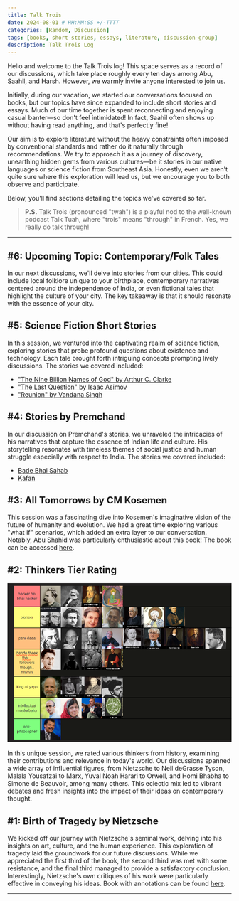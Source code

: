 ```yaml
---
title: Talk Trois
date: 2024-08-01 # HH:MM:SS +/-TTTT
categories: [Random, Discussion]
tags: [books, short-stories, essays, literature, discussion-group]
description: Talk Trois Log
---
```



Hello and welcome to the Talk Trois log! This space serves as a record of our discussions, which take place roughly every ten days among Abu, Saahil, and Harsh. However, we warmly invite anyone interested to join us.

Initially, during our vacation, we started our conversations focused on books, but our topics have since expanded to include short stories and essays. Much of our time together is spent reconnecting and enjoying casual banter—so don't feel intimidated! In fact, Saahil often shows up without having read anything, and that's perfectly fine!

Our aim is to explore literature without the heavy constraints often imposed by conventional standards and rather do it naturally through recommendations. We try to approach it as a journey of discovery, unearthing hidden gems from various cultures—be it stories in our native languages or science fiction from Southeast Asia. Honestly, even we aren't quite sure where this exploration will lead us, but we encourage you to both observe and participate.

Below, you'll find sections detailing the topics we've covered so far.

> **P.S.** Talk Trois (pronounced "twah") is a playful nod to the well-known podcast Talk Tuah, where "trois" means "through" in French. Yes, we really do talk through!

---

## #6: Upcoming Topic: Contemporary/Folk Tales

In our next discussions, we'll delve into stories from our cities. This could include local folklore unique to your birthplace, contemporary narratives centered around the independence of India, or even fictional tales that highlight the culture of your city. The key takeaway is that it should resonate with the essence of your city.

## #5: Science Fiction Short Stories

In this session, we ventured into the captivating realm of science fiction, exploring stories that probe profound questions about existence and technology. Each tale brought forth intriguing concepts prompting lively discussions. The stories we covered included:

- ["The Nine Billion Names of God" by Arthur C. Clarke](https://github.com/ceyxasm/Archive/blob/main/short-stories/science-fiction/Arthur%20C.%20Clarke_%20The%20Nine%20Billion%20Names%20of%20God.pdf)
- ["The Last Question" by Isaac Asimov](https://github.com/ceyxasm/Archive/blob/main/short-stories/science-fiction/The%20Last%20Question%20-%20C00-Last%20Question.pdf)
- ["Reunion" by Vandana Singh](https://github.com/ceyxasm/Archive/blob/main/short-stories/science-fiction/Singh_Reunion.pdf)

## #4: Stories by Premchand

In our discussion on Premchand's stories, we unraveled the intricacies of his narratives that capture the essence of Indian life and culture. His storytelling resonates with timeless themes of social justice and human struggle especially with respect to India. The stories we covered included:

- [Bade Bhai Sahab](https://github.com/ceyxasm/Archive/blob/main/short-stories/%E0%A4%AC%E0%A4%A1%E0%A4%BC%E0%A5%87%20%E0%A4%AD%E0%A4%BE%E0%A4%88%20%E0%A4%B8%E0%A4%BE%E0%A4%B9%E0%A4%AC%20(%E0%A4%95%E0%A4%B9%E0%A4%BE%E0%A4%A8%E0%A5%80).pdf)
- [Kafan](https://github.com/ceyxasm/Archive/blob/main/short-stories/%E0%A4%AA%E0%A5%8D%E0%A4%B0%E0%A5%87%E0%A4%AE%E0%A4%9A%E0%A4%82%E0%A4%A6%20-%20%E0%A4%95%E0%A4%AB%E0%A4%A8%20.pdf)

## #3: All Tomorrows by CM Kosemen

This session was a fascinating dive into Kosemen's imaginative vision of the future of humanity and evolution. We had a great time exploring various "what if" scenarios, which added an extra layer to our conversation. Notably, Abu Shahid was particularly enthusiastic about this book! The book can be accessed [here](https://github.com/ceyxasm/Archive/blob/main/books/all-tomorrows.pdf).

## #2: Thinkers Tier Rating

![phil-tier](/assets/img/ran/phil.png)

In this unique session, we rated various thinkers from history, examining their contributions and relevance in today's world. Our discussions spanned a wide array of influential figures, from Nietzsche to Neil deGrasse Tyson, Malala Yousafzai to Marx, Yuval Noah Harari to Orwell, and Homi Bhabha to Simone de Beauvoir, among many others. This eclectic mix led to vibrant debates and fresh insights into the impact of their ideas on contemporary thought.

## #1: Birth of Tragedy by Nietzsche

We kicked off our journey with Nietzsche's seminal work, delving into his insights on art, culture, and the human experience. This exploration of tragedy laid the groundwork for our future discussions. While we appreciated the first third of the book, the second third was met with some resistance, and the final third managed to provide a satisfactory conclusion. Interestingly, Nietzsche's own critiques of his work were particularly effective in conveying his ideas. Book with annotations can be found [here](https://github.com/ceyxasm/Archive/blob/main/books/birth-of-a-tragedy.pdf).

---